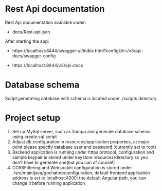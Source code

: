 # Rest Api documentation 

Rest Api documentation available under:
- docs/Rest-api.json

After starting the app:

- https://localhost:8444/swagger-ui/index.html?configUrl=/v3/api-docs/swagger-config
  
- https://localhost:8444/v3/api-docs



# Database schema

Script generating database with schema is located under ./scripts directory.


# Project setup

1. Set up MySql server, such as Xampp and generate database schema using create.sql script
2. Adjust db configuration in resources/application.properties, at major point please specify database user and password (currently set to root)
3. Backend application is running under https protocol, configuration and sample keypair is stored under keystore resources/directory so you don't have to generate one(but you can of course!)
4. CORSFiltering and Websocket configuration is stored under ./src/main/java/gochatme/configuration, default frontend application address is set to localhost:4200; the default Angular path, you can change it before running application

